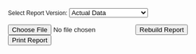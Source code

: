<!DOCTYPE html>
<html>
<head>
  <title>Job Card Report - Versioned</title>
  <style>
    body { font-family: Arial, sans-serif; font-size: 12px; }
    .report-box { border: 1px solid #000; padding: 10px; margin-bottom: 40px; }
    .header { text-align: center; font-weight: bold; }
    .middle-table { border-collapse: collapse; width: 100%; margin-top: 10px; border: 1px solid black; }
    .middle-table td, .middle-table th { padding: 5px; text-align: center; border: 1px solid black; }
    .header-table{ border-collapse:collapse;width:100%;margin-top:10px;border:none;} 
    .header-table td,.header-table th { padding:5px;text-align:left;border:none;}
    .summary { margin-top: 10px; display: grid; grid-template-columns: repeat(4, 1fr); gap: 10px; }
    .footer { margin-top: 20px; display: flex; justify-content: space-between; }
    .no-print-controls { margin-bottom: 10px; }
    @media print {
      @page { size: A4 portrait; margin: 10mm; }
      body { zoom: 90%; }
      .no-print { display: none !important; }
      .report-box { page-break-inside: avoid; }
    }
  </style>
</head>
<body>
  <div class="no-print no-print-controls">
    <label for="version">Select Report Version: </label>
    <select id="version">
      <option value="actual">Actual Data</option>
      <option value="ot2">OT capped at 2h/day</option>
      <option value="ot4">OT capped at 4h/day</option>
      <option value="noWeekend">No Working Weekends</option>
    </select>
    <br><br>
    <input id="fileInput" type="file" accept=".xlsx,.xls" onchange="loadExcel(event)">
    <button class="no-print" onclick="rebuildReport()">Rebuild Report</button>
    <button class="no-print" onclick="window.print()">Print Report</button>
  </div>

  <!-- Container for the report -->
  <div id="reports"></div>

  <script src="https://cdnjs.cloudflare.com/ajax/libs/xlsx/0.18.5/xlsx.full.min.js"></script>
  <script>
    let cachedRows = null;
    let cachedEmp = null;
    let cachedDateRange = null;

    function loadExcel(event) {
      const version = document.getElementById("version").value;
      if (!version) {
        alert("Please select a version first!");
        event.target.value = "";
        return;
      }

      const file = event.target.files[0];
      const reader = new FileReader();
      reader.onload = function (e) {
        const data = new Uint8Array(e.target.result);
        const workbook = XLSX.read(data, { type: 'array' });

        const sheet = workbook.Sheets[workbook.SheetNames[0]];
        let rows = XLSX.utils.sheet_to_json(sheet, { defval: "", header: 1, range: 2 });

        const headers = XLSX.utils.sheet_to_json(sheet, { header: 1 })[0] || [];
        rows = rows.map(r => {
          const obj = {};
          headers.forEach((h, i) => obj[h] = r[i] ?? "");
          return obj;
        });

        if (!rows.length) return;

        cachedRows = rows;

        const first = rows[0] || {};
        cachedEmp = {
          id: first["Employee Id"] || first["Emp Id"] || first["EmployeeID"] || "",
          name: first["Employee Name"] || first["Name"] || "",
          designation: first["Designation"] || "",
          department: first["Department"] || first["Section"] || "",
          joiningDate: first["JoiningDate"] || first["Joining Date"] || ""
        };

        const startDate = rows[0].Date || "";
        const endDate = rows[rows.length - 1].Date || "";
        cachedDateRange = `${startDate} - ${endDate}`;

        rebuildReport(); // auto-build after upload
      };
      reader.readAsArrayBuffer(file);
    }

    function rebuildReport() {
      if (!cachedRows) {
        alert("Please upload a file first.");
        return;
      }
      const version = document.getElementById("version").value;
      if (!version) {
        alert("Please select a version first!");
        return;
      }

      const reportsDiv = document.getElementById("reports");
      reportsDiv.innerHTML = "";

      switch (version) {
        case "ot2": generateReport(cachedRows, "OT capped at 2h/day", cachedEmp, cachedDateRange, 120); break;
        case "ot4": generateReport(cachedRows, "OT capped at 4h/day", cachedEmp, cachedDateRange, 240); break;
        case "noWeekend": generateReport(cachedRows, "Exclude Weekends", cachedEmp, cachedDateRange, null, true); break;
        case "actual": generateReport(cachedRows, "Actual Data (No Manipulation)", cachedEmp, cachedDateRange); break;
      }
    }

    function generateReport(rows, title, emp, dateRange, otCap = null, excludeWeekend = false) {
      let present=0, absent=0, leave=0, weekend=0, holiday=0, totalNight=0;
      let earlyExit=0, totalTiffin=0, lateMin=0, totalOT=0;
      let eduty=0, edutyMin=0;
      let cLeave=0, sLeave=0, eLeave=0;
      let displayedRows = 0;

      let tbodyHtml = "";

      rows.forEach(r => {
        const isWeekend = (r.Status === "Weekend" || r.Status === "Weekend, Present" || r.Status === "Weekend, 0.5 day Present");

        let OTmin = toMinutes(r["Overtime"]) || 0;
        if (otCap !== null && OTmin > otCap) OTmin = otCap;

        // For excludeWeekend version, still show weekends but don't count them as working days
        if (excludeWeekend && isWeekend) {
          // weekend++;
          tbodyHtml += `
            <tr>
              <td>${r.Date || ''}</td>
              <td>${r["Shift(s)"] || ''}</td>
              <td>${time(r["Check-in"]) || ''}</td>
              <td>${time(r["Check-out"]) || ''}</td>
              <td>${r["Late Entry"] || ''}</td>
              <td>${r["Early Exit"] || ''}</td>
              <td>${r.Status || ''}</td>
              <td>--:--</td>
              <td>${r["Shift Allowance"] || ''}</td>
              <td>${r["Total Shift Allowance"] || ''}</td>
              <td>${r.Remarks || ''}</td>
            </tr>`;
          // return; // skip counting OT, present, leave, etc.
        }else{
          tbodyHtml += `
          <tr>
            <td>${r.Date || ''}</td>
            <td>${r["Shift(s)"] || ''}</td>
            <td>${time(r["Check-in"]) || ''}</td>
            <td>${time(r["Check-out"]) || ''}</td>
            <td>${r["Late Entry"] || ''}</td>
            <td>${r["Early Exit"] || ''}</td>
            <td>${r.Status || ''}</td>
            <td>${toHHMM(OTmin)}</td>
            <td>${r["Shift Allowance"] || ''}</td>
            <td>${r["Total Shift Allowance"] || ''}</td>
            <td>${r.Remarks || ''}</td>
          </tr>`;
        }

        
        displayedRows++;

        // Count summaries
        switch (r.Status) {
          case "L": leave++; break;
          case "H": holiday++; break;
          case "Absent": absent++; break;
          case "Present": present++; break;
          case "Weekend": weekend++; break;
          case "C/L": case "CL": cLeave++; leave++; break;
          case "E/L": case "EL": eLeave++; leave++; break;
          case "S/L": case "SL": sLeave++; leave++; break;
          case "0.5 day Present, 0.5 day Absent": absent++; break;
        }

        switch (r["Shift Allowance"]) {
          case "N": case "Night": totalNight++; break;
        }

        if (r["Total Shift Allowance"] && r["Total Shift Allowance"].toString().trim() !== "") {
          const val = parseFloat(r["Total Shift Allowance"]);
          if (!Number.isNaN(val)) totalTiffin += val;
        }

        lateMin   += toMinutes(r["Late Entry"])  || 0;
        totalOT   += OTmin;
        earlyExit += toMinutes(r["Early Exit"])  || 0;
      });
            // <strong>Job Card Report — ${title}</strong>

      const box = `
        <div class="report-box">
          <div class="header">
            <strong style="font-size: 2em;">Good and Fast Packaging Co. Ltd.</strong><br>
            Plot-1425, Laskarchala, Haturiachal, Kaliakair, Gazipur, Bangladesh <br>
          </div>

          <table class="header-table">
            <tr>
              <th style="text-align: left; padding: 4px;">Date Range: ${dateRange}</th>
              <th style="text-align: right; padding: 4px;">Employee Id: ${emp.id || ""}</th>
            </tr>
            <tr>
              <th style="text-align: left; padding: 4px;">Name: ${emp.name || ""}</th>
              <th style="text-align: right; padding: 4px;">Designation: ${emp.designation || ""}</th>
            </tr>
            <tr>
              <th style="text-align: left; padding: 4px;">Section/Line: ${emp.department || ""}</th>
              <th style="text-align: right; padding: 4px;">Joining Date: ${emp.joiningDate || ""}</th>
            </tr>
          </table>

          <table class="middle-table">
            <thead>
              <tr>
                <th>Date</th>
                <th>Shift</th>
                <th>In Time</th>
                <th>Out Time</th>
                <th>Late</th>
                <th>E.Exit</th>
                <th>Status</th>
                <th>OT</th>
                <th>N.Status</th>
                <th>T.Status</th>
                <th>Remarks</th>
              </tr>
            </thead>
            <tbody>${tbodyHtml}</tbody>
          </table>

          <div class="summary">
            <div>Present: ${present}</div>
            <div>Holiday: ${holiday}</div>
            <div>Early Exit: ${toHHMM(earlyExit)}</div>
            <div>Total Night: ${totalNight}</div>

            <div>Leave: ${leave}</div>
            <div>C/L: ${cLeave}</div>
            <div>Late Min: ${toHHMM(lateMin)}</div>
            <div>Night Shift: ${totalNight}</div>

            <div>Absent: ${absent}</div>
            <div>S/L: ${sLeave}</div>
            <div>Total OT: ${toHHMM(totalOT)}</div>
            <div>Total Tiffin: ${Number.isFinite(totalTiffin) ? totalTiffin : 0}</div>

            <div>Weekend: ${weekend}</div>
            <div>E/L: ${eLeave}</div>
            <div>E.Duty Min: ${edutyMin}</div>
            <div>E.Duty: ${eduty}</div>

            <div>Total Day: ${displayedRows}</div>
          </div>

          <div class="footer">
            <div>______________________<br>Signature of Employee</div>
            <div>______________________<br>Authorized Signature</div>
          </div>
          <div style="text-align: center; margin-top: 6px;">
            __________________________________________________________________________________________________<br>
            Status Legend: P-Present, A-Absent, W-Weekly Holiday, H-Holiday, CL-Casual Leave, SL-Sick Leave, EL-Earn Leave
          </div>
        </div>`;
      document.getElementById("reports").innerHTML = box;
    }

    function time(val) {
      if (!val) return "--:--";
      if (typeof val === "string" && val.includes(" ")) return val.split(" ")[1] || "--:--";
      if (typeof val === "number") {
        const d = XLSX.SSF.parse_date_code(val);
        if (d) return String(d.H).padStart(2, "0") + ":" + String(d.M).padStart(2, "0");
      }
      try {
        const d = new Date(val);
        const h = d.getHours(), m = d.getMinutes();
        if (Number.isNaN(h) || Number.isNaN(m)) return "--:--";
        return String(h).padStart(2, "0") + ":" + String(m).padStart(2, "0");
      } catch { return "--:--"; }
    }

    function toMinutes(str) {
      if (!str) return 0;
      const parts = String(str).split(":");
      if (parts.length !== 2) return 0;
      const h = parseInt(parts[0], 10) || 0;
      const m = parseInt(parts[1], 10) || 0;
      return h * 60 + m;
    }

    function toHHMM(mins) {
      const total = Math.max(0, mins|0);
      const h = Math.floor(total / 60);
      const m = total % 60;
      return String(h).padStart(2,"0") + ":" + String(m).padStart(2,"0");
    }
  </script>
</body>
</html>
